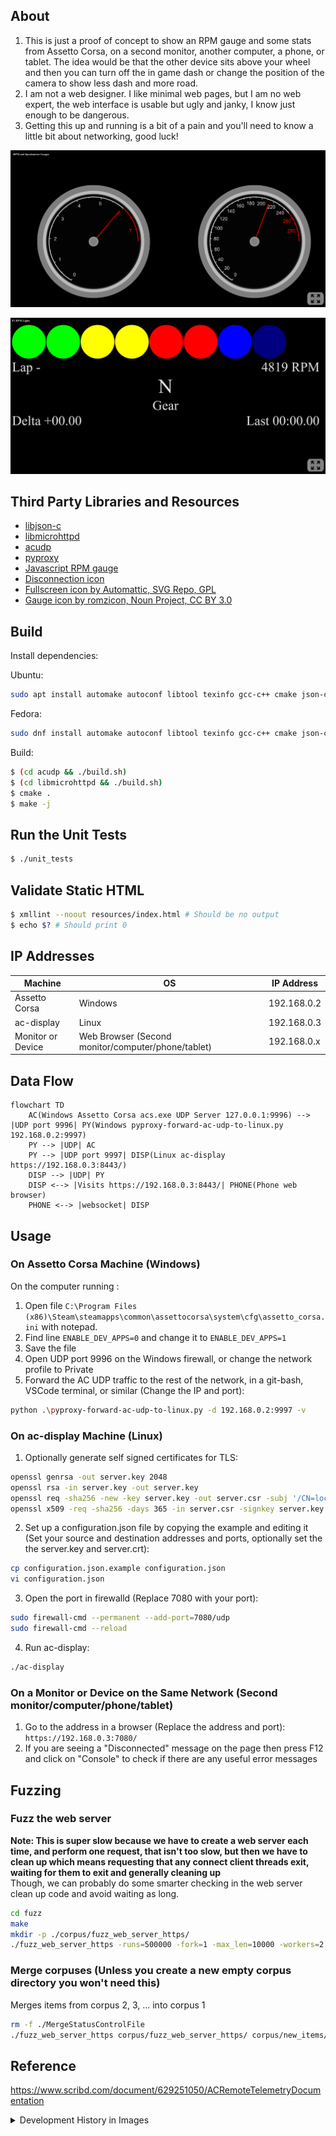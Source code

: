 ## About

1. This is just a proof of concept to show an RPM gauge and some stats from Assetto Corsa, on a second monitor, another computer, a phone, or tablet. The idea would be that the other device sits above your wheel and then you can turn off the in game dash or change the position of the camera to show less dash and more road.
2. I am not a web designer. I like minimal web pages, but I am no web expert, the web interface is usable but ugly and janky, I know just enough to be dangerous.
3. Getting this up and running is a bit of a pain and you'll need to know a little bit about networking, good luck!


![RPM and Speedometer Gauges](/images/latest_rpm_preview.png)

![F1 Style Dash](/images/latest_f1_style_preview.png)


## Third Party Libraries and Resources

- [libjson-c](https://github.com/json-c/json-c)  
- [libmicrohttpd](https://www.gnu.org/software/libmicrohttpd/)  
- [acudp](https://github.com/vpicon/acudp)  
- [pyproxy](https://github.com/rsc-dev/pyproxy/)
- [Javascript RPM gauge](https://geeksretreat.wordpress.com/2012/04/13/making-a-speedometer-using-html5s-canvas/)
- [Disconnection icon](https://www.svgrepo.com/svg/332225/api)
- [Fullscreen icon by Automattic, SVG Repo, GPL](https://www.svgrepo.com/svg/335073/fullscreen)
- [Gauge icon by romzicon, Noun Project, CC BY 3.0](https://thenounproject.com/browse/icons/term/gauge/)

## Build

Install dependencies:

Ubuntu:
```bash
sudo apt install automake autoconf libtool texinfo gcc-c++ cmake json-c-dev libxml2-dev gtest-dev
```

Fedora:
```bash
sudo dnf install automake autoconf libtool texinfo gcc-c++ cmake json-c-devel libxml2-devel gtest-devel
```

Build:
```bash
$ (cd acudp && ./build.sh)
$ (cd libmicrohttpd && ./build.sh)
$ cmake .
$ make -j
```

## Run the Unit Tests

```bash
$ ./unit_tests
```

## Validate Static HTML

```bash
$ xmllint --noout resources/index.html # Should be no output
$ echo $? # Should print 0
```


## IP Addresses

| Machine        | OS           | IP Address  |
| ------------- | ------------- | ------------- |
| Assetto Corsa | Windows | 192.168.0.2 |
| ac-display | Linux | 192.168.0.3 |
| Monitor or Device | Web Browser (Second monitor/computer/phone/tablet) | 192.168.0.x |

## Data Flow

```mermaid
flowchart TD
    AC(Windows Assetto Corsa acs.exe UDP Server 127.0.0.1:9996) --> |UDP port 9996| PY(Windows pyproxy-forward-ac-udp-to-linux.py 192.168.0.2:9997)
    PY --> |UDP| AC
    PY --> |UDP port 9997| DISP(Linux ac-display https://192.168.0.3:8443/)
    DISP --> |UDP| PY
    DISP <--> |Visits https://192.168.0.3:8443/| PHONE(Phone web browser)
    PHONE <--> |websocket| DISP
```

## Usage

### On Assetto Corsa Machine (Windows)

On the computer running :
1. Open file `C:\Program Files (x86)\Steam\steamapps\common\assettocorsa\system\cfg\assetto_corsa.ini` with notepad.
2. Find line `ENABLE_DEV_APPS=0` and change it to `ENABLE_DEV_APPS=1`
3. Save the file
4. Open UDP port 9996 on the Windows firewall, or change the network profile to Private
5. Forward the AC UDP traffic to the rest of the network, in a git-bash, VSCode terminal, or similar (Change the IP and port):
```bash
python .\pyproxy-forward-ac-udp-to-linux.py -d 192.168.0.2:9997 -v
```

### On ac-display Machine (Linux)

1. Optionally generate self signed certificates for TLS:
```bash
openssl genrsa -out server.key 2048
openssl rsa -in server.key -out server.key
openssl req -sha256 -new -key server.key -out server.csr -subj '/CN=localhost'
openssl x509 -req -sha256 -days 365 -in server.csr -signkey server.key -out server.crt
```
2. Set up a configuration.json file by copying the example and editing it (Set your source and destination addresses and ports, optionally set the the server.key and server.crt):
```bash
cp configuration.json.example configuration.json
vi configuration.json
```
3. Open the port in firewalld (Replace 7080 with your port):
```bash
sudo firewall-cmd --permanent --add-port=7080/udp
sudo firewall-cmd --reload
```
4. Run ac-display:
```bash
./ac-display
```

### On a Monitor or Device on the Same Network (Second monitor/computer/phone/tablet)

1. Go to the address in a browser (Replace the address and port):  
`https://192.168.0.3:7080/`
2. If you are seeing a "Disconnected" message on the page then press F12 and click on "Console" to check if there are any useful error messages

## Fuzzing

### Fuzz the web server

**Note: This is super slow because we have to create a web server each time, and perform one request, that isn't too slow, but then we have to clean up which means requesting that any connect client threads exit, waiting for them to exit and generally cleaning up**  
Though, we can probably do some smarter checking in the web server clean up code and avoid waiting as long.

```bash
cd fuzz
make
mkdir -p ./corpus/fuzz_web_server_https/
./fuzz_web_server_https -runs=500000 -fork=1 -max_len=10000 -workers=2 -fork=1 -shrink=1 ./corpus/fuzz_web_server_https
```

### Merge corpuses (Unless you create a new empty corpus directory you won't need this)

Merges items from corpus 2, 3, ... into corpus 1
```bash
rm -f ./MergeStatusControlFile
./fuzz_web_server_https corpus/fuzz_web_server_https/ corpus/new_items/ -merge=1 -merge_control_file=MergeStatusControlFile
```

## Reference

https://www.scribd.com/document/629251050/ACRemoteTelemetryDocumentation

<details>
<summary>Development History in Images</summary>

![](/images/1.png)

![](/images/2.png)

![](/images/3.png)

![](/images/4.png)

![](/images/5.png)

![](/images/6.png)

![](/images/7.png)

![](/images/8.png)

![](/images/9.png)

![](/images/10.png)

![](/images/11.png)

![](/images/12.png)

![](/images/13.png)

![](/images/14.png)

![](/images/15.png)

![](/images/16.png)

</details>
